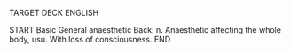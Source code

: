 TARGET DECK
ENGLISH

START
Basic
General anaesthetic
Back: n. Anaesthetic affecting the whole body, usu. With loss of consciousness.
END
